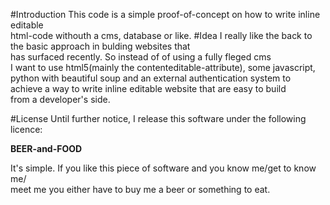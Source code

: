 #Introduction
This code is a simple proof-of-concept on how to write inline editable  
html-code withouth a cms, database or like.
#Idea
I really like the back to the basic approach in bulding websites that  
has surfaced recently. So instead of of using a fully fleged cms  
I want to use html5(mainly the contenteditable-attribute), some javascript,  
python with beautiful soup and an external authentication system to  
achieve a way to write inline editable website that are easy to build  
from a developer's side.

#License
Until further notice, I release this software under the following licence:

**BEER-and-FOOD**

It's simple. If you like this piece of software and you know me/get to know me/  
meet me you either have to buy me a beer or something to eat.
